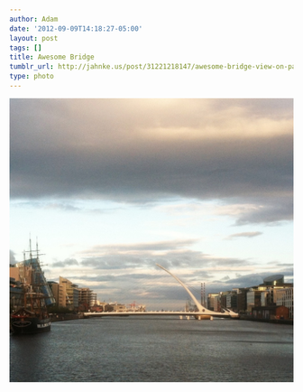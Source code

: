 ```yaml
---
author: Adam
date: '2012-09-09T14:18:27-05:00'
layout: post
tags: []
title: Awesome Bridge
tumblr_url: http://jahnke.us/post/31221218147/awesome-bridge-view-on-path
type: photo
---
```


![](/media/tumblr_ma3n2t1CDq1qga9s2o1_1280.jpg)
